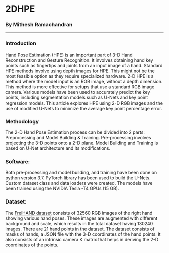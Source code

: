 # 2DHPE

### By Mithesh Ramachandran

----

### Introduction

Hand Pose Estimation (HPE) is an important part of 3-D Hand Reconstruction and Gesture Recognition. It involves obtaining hand key points such as fingertips and joints from an input image of a hand. Standard HPE methods involve using depth images for HPE. This might not be the most feasible option as they require specialized hardware. 2-D HPE is a method where the model input is an RGB image, without a depth dimension. This method is more effective for setups that use a standard RGB image camera. Various models have been used to accurately predict the key points, including segmentation models such as U-Nets and key point regression models. This article explores HPE using 2-D RGB images and the use of modified U-Nets to minimize the average key point percentage error.

### Methodology

The 2-D Hand Pose Estimation process can be divided into 2 parts: Preprocessing and Model Building & Training. Pre-processing involves projecting the 3-D points onto a 2-D plane. Model Building and Training is based on U-Net architecture and its modifications.

### Software:

Both pre-processing and model building, and training have been done on python version 3.7. PyTorch library has been used to build the U-Nets. Custom dataset class and data loaders were created. The models have been trained using the NVIDIA Tesla -T4 GPUs (15 GB).

### Dataset:

The [FreiHAND dataset](https://github.com/lmb-freiburg/freihand) consists of 32560 RGB images of the right hand showing various hand poses. These images are augmented with different background and scale, which results in the total dataset having 130240 images. There are 21 hand points in the dataset.
The dataset consists of masks of hands, a JSON file with the 3-D coordinates of the hand points. It also consists of an intrinsic camera K matrix that helps in deriving the 2-D coordinates of the points.
